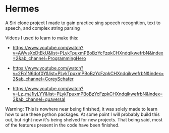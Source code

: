 # Hermes
A Siri clone project I made to gain practice sing speech recognition, text to speech, and complex string parsing

Videos I used to learn to make this:

- https://www.youtube.com/watch?v=AWvsXxDtEkU&list=PLykTpuxmPBoBzYcFzpkCHXndqikwefrbN&index=2&ab_channel=ProgrammingHero

- https://www.youtube.com/watch?v=2Fp1N6dof0Y&list=PLykTpuxmPBoBzYcFzpkCHXndqikwefrbN&index=2&ab_channel=CoreySchafer

- https://www.youtube.com/watch?v=Lz_mJ1iyLYY&list=PLykTpuxmPBoBzYcFzpkCHXndqikwefrbN&index=3&ab_channel=quaversal

Warning: This is nowhere near being finished, it was solely made to learn how to use these python packages.
At some point I will probably build this out, but right now it's being shelved for new projects. That being said, most of the features present in the code have been finished.
